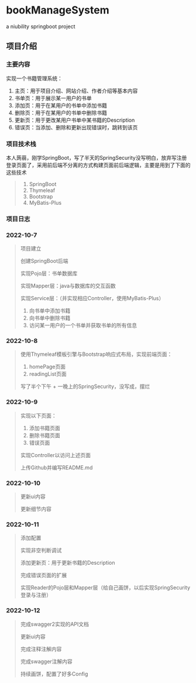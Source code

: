 # bookManageSystem
a niubility springboot project

## 项目介绍

### 主要内容

实现一个书籍管理系统：

1. 主页：用于项目介绍、网站介绍、作者介绍等基本内容
2. 书单页：用于展示某一用户的书单
3. 添加页：用于在某用户的书单中添加书籍
4. 删除页：用于在某用户的书单中删除书籍
4. 更新页：用于更改某用户书单中某书籍的Description
5. 错误页：当添加、删除和更新出现错误时，跳转到该页

### 项目技术栈

本人蒟蒻，刚学SpringBoot，写了半天的SpringSecurity没写明白，放弃写注册登录页面了，采用前后端不分离的方式构建页面前后端逻辑，主要是用到了下面的这些技术

> 1. SpringBoot
> 2. Thymeleaf
> 3. Bootstrap
> 4. MyBatis-Plus

### 项目日志

### 2022-10-7

> 项目建立
>
> 创建SpringBoot后端
>
> 实现Pojo层：书单数据库
>
> 实现Mapper层：java与数据库的交互函数
>
> 实现Service层：（并实现相应Controller，使用MyBatis-Plus）
>
> 	1. 向书单中添加书籍
> 	2. 向书单中删除书籍
> 	3. 访问某一用户的一个书单并获取书单的所有信息

### 2022-10-8

>使用Thymeleaf模板引擎与Bootstrap响应式布局，实现前端页面：
>
>1. homePage页面
>2. readingList页面
>
>写了半个下午 + 一晚上的SpringSecurity，没写成，摆烂

### 2022-10-9

> 实现以下页面：
>
> 1. 添加书籍页面
> 2. 删除书籍页面
> 3. 错误页面
>
> 实现Controller以访问上述页面
>
> 上传Github并编写README.md

### 2022-10-10

> 更新ui内容
>
> 更新细节内容

### 2022-10-11

> 添加配置
>
> 实现非空判断调试
>
> 添加更新页：用于更新书籍的Description
>
> 完成错误页面的扩展
>
> 实现Reader的Pojo层和Mapper层（给自己画饼，以后实现SpringSecurity登录与注册）

### 2022-10-12

> 完成swagger2实现的API文档
>
> 更新ui内容
>
> 完成注释注解内容
>
> 完成swagger注解内容
>
> 持续画饼，配置了好多Config
